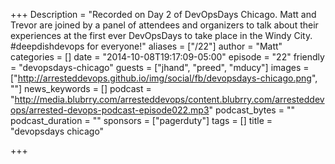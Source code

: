 +++
Description = "Recorded on Day 2 of DevOpsDays Chicago</a>. Matt and Trevor are joined by a panel of attendees and organizers to talk about their experiences at the first ever DevOpsDays to take place in the Windy City. #deepdishdevops for everyone!"
aliases = ["/22"]
author = "Matt"
categories = []
date = "2014-10-08T19:17:09-05:00"
episode = "22"
friendly = "devopsdays-chicago"
guests = ["jhand", "preed", "mducy"]
images = ["http://arresteddevops.github.io/img/social/fb/devopsdays-chicago.png", ""]
news_keywords = []
podcast = "http://media.blubrry.com/arresteddevops/content.blubrry.com/arresteddevops/arrested-devops-podcast-episode022.mp3"
podcast_bytes = ""
podcast_duration = ""
sponsors = ["pagerduty"]
tags = []
title = "devopsdays chicago"

+++
